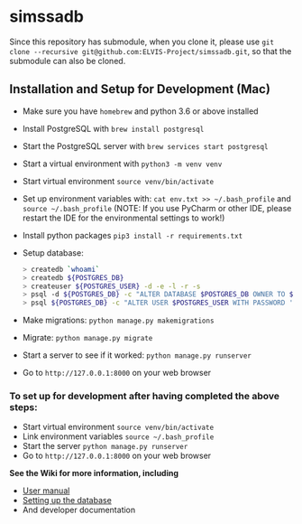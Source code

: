 # simssadb

Since this repository has submodule, when you clone it, please use `git clone --recursive git@github.com:ELVIS-Project/simssadb.git`, so that the submodule can also be cloned.

## Installation and Setup for Development (Mac)

* Make sure you have ``homebrew`` and python 3.6 or above installed
* Install PostgreSQL with ``brew install postgresql``
* Start the PostgreSQL server with ``brew services start postgresql``
* Start a virtual environment with ``python3 -m venv venv``
* Start virtual environment ``source venv/bin/activate``
* Set up environment variables with: ``cat env.txt >> ~/.bash_profile`` and ``source ~/.bash_profile`` (NOTE: If you use PyCharm or other IDE, please restart the IDE for the environmental settings to work!)
* Install python packages ``pip3 install -r requirements.txt``
* Setup database:

  ```bash
  > createdb `whoami`
  > createdb ${POSTGRES_DB}
  > createuser ${POSTGRES_USER} -d -e -l -r -s
  > psql -d ${POSTGRES_DB} -c "ALTER DATABASE $POSTGRES_DB OWNER TO $POSTGRES_USER;"
  > psql ${POSTGRES_DB} -c "ALTER USER $POSTGRES_USER WITH PASSWORD '$POSTGRES_PASSWORD';"
  ```
* Make migrations: ``python manage.py makemigrations``
* Migrate: ``python manage.py migrate``
* Start a server to see if it worked: ``python manage.py runserver``
* Go to ``http://127.0.0.1:8000`` on your web browser

### To set up for development after having completed the above steps:
* Start virtual environment ``source venv/bin/activate``
* Link environment variables ``source ~/.bash_profile``
* Start the server ``python manage.py runserver``
* Go to ``http://127.0.0.1:8000`` on your web browser

**See the Wiki for more information, including**
- [User manual](https://github.com/rebmizrahi/simssadb/wiki/User-Manual)
- [Setting up the database](https://github.com/rebmizrahi/simssadb/wiki/How-to-Populate-the-Database)
- And developer documentation
